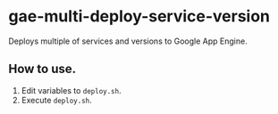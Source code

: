 # gae-multi-deploy-service-version
Deploys multiple of services and versions to Google App Engine.

## How to use.
1. Edit variables to `deploy.sh`.
1. Execute `deploy.sh`.
